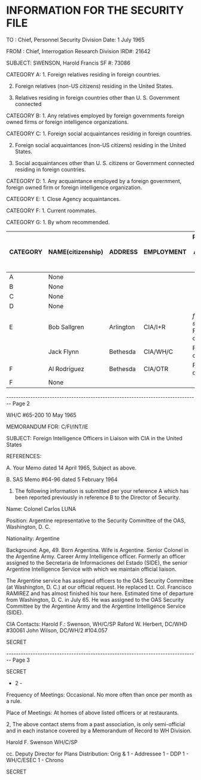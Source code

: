 # INFORMATION FOR THE SECURITY FILE

TO : Chief, Personnel Security Division Date: 1 July 1965

FROM : Chief, Interrogation Research Division IRD#: 21642

SUBJECT: SWENSON, Harold Francis SF #: 73086

CATEGORY A: 1. Foreign relatives residing in foreign countries.

2. Foreign relatives (non-US citizens) residing in the United States.

3. Relatives residing in foreign countries other than U. S. Government connected

CATEGORY B: 1. Any relatives employed by foreign governments foreign owned firms or foreign intelligence organizations.

CATEGORY C: 1. Foreign social acquaintances residing in foreign countries.

2. Foreign social acquaintances (non-US citizens) residing in the United States.

3. Social acquaintances other than U. S. citizens or Government connected residing in foreign countries.

CATEGORY D: 1. Any acquaintance employed by a foreign government, foreign owned firm or foreign intelligence organization.

CATEGORY E: 1. Close Agency acquaintances.

CATEGORY F: 1. Current roommates.

CATEGORY G: 1. By whom recommended.


| CATEGORY | NAME(citizenship) | ADDRESS   | EMPLOYMENT | RELATIONSHIP TYPE ASSOCIATION TYPE CONTACT |
| -------- | ----------------- | --------- | ---------- | ------------------------------------------ |
| A        | None              |           |            |                                            |
| B        | None              |           |            |                                            |
| C        | None              |           |            |                                            |
| D        | None              |           |            |                                            |
| E        | Bob Sallgren      | Arlington | CIA/I+R    | *former* *supervisor* Friend & content     |
|          | Jack Flynn        | Bethesda  | CIA/WH/C   | Friend & college                           |
| F        | Al Rodriguez      | Bethesda  | CIA/OTR    | Friend & colleague                         |
| F        | None              |           |            |                                            |



-------------------------------------------------------------------------------- Page 2

WH/C #65-200
10 May 1965

MEMORANDUM FOR: C/FI/INT/IE

SUBJECT: Foreign Intelligence Officers in Liaison with CIA in the United States

REFERENCES:

A. Your Memo dated 14 April 1965, Subject as above.

B. SAS Memo #64-96 dated 5 February 1964

1. The following information is submitted per your reference A which has been reported previously in reference B to the Director of Security.

Name: Colonel Carlos LUNA

Position: Argentine representative to the Security Committee of the OAS, Washington, D. C.

Nationality: Argentine

Background: Age, 49. Born Argentina. Wife is Argentine. Senior Colonel in the Argentine Army. Career Army Intelligence officer. Formerly an officer assigned to the Secretaria de Informaciones del Estado (SIDE), the senior Argentine Intelligence Service with which we maintain official liaison.

The Argentine service has assigned officers to the OAS Security Committee (at Washington, D. C.) at our official request. He replaced Lt. Col. Francisco RAMIREZ and has almost finished his tour here. Estimated time of departure from Washington, D. C. in July 65. He was assigned to the OAS Security Committee by the Argentine Army and the Argentine Intelligence Service (SIDE).

CIA Contacts: Harold F.: Swenson, WH/C/SP
Raford W. Herbert, DC/WHD #30061
John Wilson, DC/WH/2 #104.057

SECRET


-------------------------------------------------------------------------------- Page 3

SECRET

- 2 -

Frequency of Meetings: Occasional. No more often than once per month as a rule.

Place of Meetings: At homes of above listed officers or at restaurants.

2, The above contact stems from a past association, is only semi-official and in each instance covered by a Memorandum of Record to WH Division.

Harold F. Swenson
WH/C/SP

cc. Deputy Director for Plans
Distribution:
Orig & 1 - Addressee
1 - DDP
1 - WH/C/ESEC
1 - Chrono

SECRET
